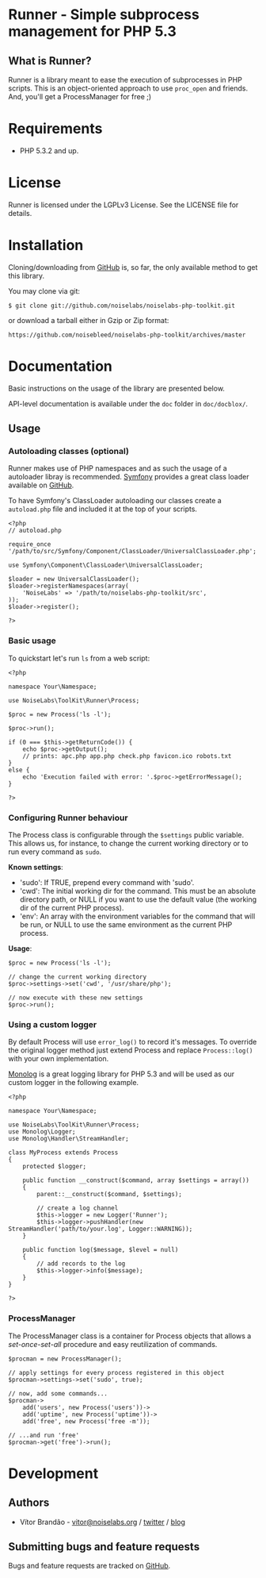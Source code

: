 Runner - Simple subprocess management for PHP 5.3
=================================================

What is Runner?
---------------

Runner is a library meant to ease the execution of subprocesses in PHP scripts. This is an object-oriented approach to use `proc_open` and friends. And, you'll get a ProcessManager for free ;)

Requirements
============

* PHP 5.3.2 and up.

License
========

Runner is licensed under the LGPLv3 License. See the LICENSE file for details.

Installation
============

Cloning/downloading from [GitHub](https://github.com/noiselabs/noiselabs-php-toolkit) is, so far, the only available method to get this library.

You may clone via git:

    $ git clone git://github.com/noiselabs/noiselabs-php-toolkit.git

or download a tarball either in Gzip or Zip format:

    https://github.com/noisebleed/noiselabs-php-toolkit/archives/master

Documentation
==============

Basic instructions on the usage of the library are presented below.

API-level documentation is available under the `doc` folder in `doc/docblox/`.

Usage
-----

### Autoloading classes (optional)

Runner makes use of PHP namespaces and as such the usage of a autoloader libray is recommended. [Symfony](https://github.com/symfony/symfony) provides a great class loader available on [GitHub](https://github.com/symfony/ClassLoader).

To have Symfony's ClassLoader autoloading our classes create a `autoload.php` file  and included it at the top of your scripts.

    <?php
    // autoload.php

    require_once '/path/to/src/Symfony/Component/ClassLoader/UniversalClassLoader.php';

    use Symfony\Component\ClassLoader\UniversalClassLoader;

    $loader = new UniversalClassLoader();
    $loader->registerNamespaces(array(
        'NoiseLabs' => '/path/to/noiselabs-php-toolkit/src',
    ));
    $loader->register();

    ?>

### Basic usage

To quickstart let's run `ls` from a web script:

    <?php

    namespace Your\Namespace;

    use NoiseLabs\ToolKit\Runner\Process;

    $proc = new Process('ls -l');

    $proc->run();

    if (0 === $this->getReturnCode()) {
        echo $proc->getOutput();
        // prints: apc.php app.php check.php favicon.ico robots.txt
    }
    else {
        echo 'Execution failed with error: '.$proc->getErrorMessage();
    }

    ?>

### Configuring Runner behaviour

The Process class is configurable through the `$settings` public variable. This allows us, for instance, to change the current working directory or to run every command as `sudo`.

**Known settings**:

- 'sudo': If TRUE, prepend every command with 'sudo'.
- 'cwd': The initial working dir for the command. This must be an absolute directory path, or NULL if you want to use the default value (the working dir of the current PHP process).
- 'env': An array with the environment variables for the command that will be run, or NULL to use the same environment as the current PHP process.

**Usage**:

    $proc = new Process('ls -l');

    // change the current working directory
    $proc->settings->set('cwd', '/usr/share/php');

    // now execute with these new settings
    $proc->run();

### Using a custom logger

By default Process will use `error_log()` to record it's messages. To override the original logger method just extend Process and replace `Process::log()` with your own implementation.

[Monolog](https://github.com/Seldaek/monolog) is a great logging library for PHP 5.3 and will be used as our custom logger in the following example.

    <?php

    namespace Your\Namespace;

    use NoiseLabs\ToolKit\Runner\Process;
    use Monolog\Logger;
    use Monolog\Handler\StreamHandler;

    class MyProcess extends Process
    {
        protected $logger;

        public function __construct($command, array $settings = array())
        {
            parent::__construct($command, $settings);

            // create a log channel
            $this->logger = new Logger('Runner');
            $this->logger->pushHandler(new StreamHandler('path/to/your.log', Logger::WARNING));
        }

        public function log($message, $level = null)
        {
            // add records to the log
            $this->logger->info($message);
        }
    }

    ?>

### ProcessManager

The ProcessManager class is a container for Process objects that allows a _set-once-set-all_ procedure and easy reutilization of commands.

    $procman = new ProcessManager();

    // apply settings for every process registered in this object
    $procman->settings->set('sudo', true);

    // now, add some commands...
    $procman->
        add('users', new Process('users'))->
        add('uptime', new Process('uptime'))->
        add('free', new Process('free -m'));

    // ...and run 'free'
    $procman->get('free')->run();

Development
===========

Authors
-------

* Vítor Brandão - <vitor@noiselabs.org> / [twitter](http://twitter.com/noiselabs) / [blog](http://blog.noiselabs.org)

Submitting bugs and feature requests
------------------------------------

Bugs and feature requests are tracked on [GitHub](https://github.com/noiselabs/noiselabs-php-toolkit/issues).
